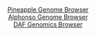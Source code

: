 <div id="Pineapple_Genome_Browser" align="center">
  <a href="https://igv.org/app/?sessionURL=blob:zZNdb5swGIX_i6VWm0TAhgIBqZpIk64t3dI1S6OlqpABQ7yATWwH8qH897nVpt10UnOxaZIv7Fe233OOH.9BS4SknIEQ2CZyTYSAAeSCdxNcNxX5jGsiQVjgShIDCFIQQVhGQLgHBZYKT.9v9cmFUo0MLYuqpldjVnJTOiau8Y4z3Ekz47V1wasKp1xgxYW0BgK33KJl2.tIipvG1L0d07VyrLCFq2bBmeRWQ1iZdPq.5FcpKQnjNUnqdaXoi4BE69Eac7PAH6LZJMoyImVMttf5eRRfRw_OaDr_6F3Mp.Or2dSbnU5oybBaC3LeDnYoXV573Yk9.Hqbj2U7H8Xp3dZb3W1GJ87wdLRpqCDyHPmo7_Qd6Po6GspysvmfXOtBj3Sek9K.mRXLE_vS_x6pq.EyHuh5FZHxzXDy7Q_eDwaoeLbWNIBsIfwQQcOBnuHaXu95ivoGhIFOSHAKwscnAyiBs6Xe_rgHattoZoAkq_ULPgbgIicChL0AQh8Fge2e.WcwCNDB2IO1qP5evJfT.8CHdmTbXlLQSmmg80SyRpqYMbPNCrPcHZnn.lPu56y7kxerxcNtPN5k091oFQ_mKHo1y772r1u_PKE2.hZF_4S8twgxVXosbhP9wcZnu8zveOB.KfIY.vOlGg4ye.G9DttzQMeFU3BRY6X364pe_uStxYJipnShpZKmtKJqO9M58g6EyHY0tiDjFdccAlGm76ABDeTC97_xdA5Phx8-">Pineapple Genome Browser</a>
</div>
<div id="Alphonso_Genome_Browser" align="center">
  <a href="https://igv.org/app/?sessionURL=blob:zZRtb5swFIX_i6VWm0TAQAMBqZqSruna9G1taZpWFXLAEKtgU9tASJT_vptq076sUvNh0yRbtq8MPuf4kdeooVIxwVGIHNPum7aNDKQWor0lZVXQS1JShcKMFIoaSNKMSsoTisI1yojSJLo5hy8XWlcqtCymq15JeC5M5ZqkJCvBSavMRJTWkSgKMheSaCGVNZKkERbLm15L56SqTDjbNftWSjSxSFEtBFfCqijP4xb.F_8qxTnloqRxWReavQmIQQ9oTM2MfBlOb4dJQpWa0O40PRxOTof37nH0eOIdPUZX36aRN92_ZTknupb0MJo03vc9Z7TnjMuZPevEHa3HR6NW1OnMbV723K_7x8uKSaoObd8euAMX9zGEw3hKl_.Tb2hsR._nCbiOglVzRx5gdj26qlMtHun5xcA_8y_e8b4xUCGSGnhAyUL6oY0NF3tG3_F626k9MDAOICEpGAqfng2kJUleYPvTGumuAmqQoq_1G0AGEjKlEoW9AGPfDgKnf.Af4CCwN8Ya1bL4e_GOo5vAx87Qcbw4Y4UGpNNY8UqZhHOzSTIzX.2Yp8c4KU7mg5XTQpxs8KK3Q3favM6ih7P3WYLj364RzH5E1T.h7yNCTD3fFTlOH7CougO8uh.rJcTTQV947OTmYnWtjv8Y0fYt2i2eTMiSaNgPFVj.pK4hkhGuodAwxeasYLqbQpKiRaHtuAAvSkQhgEYk8_knbGDD7uPPvyF1N8.bHw--">Alphonso Genome Browser</a>
</div>


<div id="DAF_Genomics_Browser" align="center">
  <a href="https://igv.org/app/?sessionURL=blob:tZFra9swFIb_i2D95JtkO44NYXhd1nVpuy6u5zWlhDNbjsUsy5XkpVnIf69wOwYbZQw6kITEubyvzrNH36lUTHQoQcTBoYMxspBqxDYD3rf0AjhVKKmhVdRCktZU0q6kKNmjGpSGfHlmKhute5W4bgW1vaGd4KxUjvId6G0lBt1Qk2oTBzj8EB1slVMKbpI1uND2jeiUcKEsqVK25_a026y3YI6fsfXYkq750Go2qq6NCWOscmowbllX0fu_GPkPymax12mRpWP9gu5Oq1m6OE0_._N8dTI5XuUf3xf5pDjK2KYDPUg6C6_O7z6kxXIn.XE1LK7nVXF1yU7Y5ZvrV_7bo_l9zyRVMxzhqT_1MQnQwUKtKAeDAJWNxAkOrIhMLRIE9tPVDydmBlIwlNzcWkhLKL.Z9Js90rvegEKK3g0jMwsJWVGJEjv2vAjHMQmDKPDiGB.sPRpk.8Ik3.XLOPJISsjE.Qrc6NesHcdnhP4MvhTG3zqb_a.Y_GqppSjOGxLiHrheAWsvsujLp2z.DCYLPfutWkgO2oQen09QoDVqnHb6FxX_cHt4AA--">DAF Genomics Browser</a>
</div>
